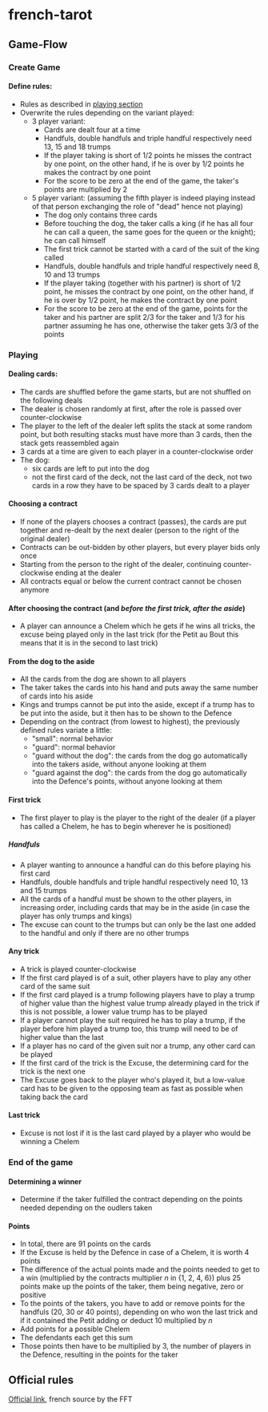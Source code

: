 # french-tarot

## Game-Flow

### Create Game

#### Define rules:
- Rules as described in [playing section](#Playing)
- Overwrite the rules depending on the variant played:
    - 3 player variant:
        - Cards are dealt four at a time
        - Handfuls, double handfuls and triple handful respectively need 13, 15 and 18 
          trumps
        - If the player taking is short of 1/2 points he misses the contract by one point,
          on the other hand, if he is over by 1/2 points he makes the contract by one 
          point
        - For the score to be zero at the end of the game, the taker's points are 
          multiplied by 2
    - 5 player variant: (assuming the fifth player is indeed playing instead of that
      person exchanging the role of "dead" hence not playing)
        - The dog only contains three cards
        - Before touching the dog, the taker calls a king (if he has all four he can call
          a queen, the same goes for the queen or the knight); he can call himself
        - The first trick cannot be started with a card of the suit of the king called
        - Handfuls, double handfuls and triple handful respectively need 8, 10 and 13 
          trumps
        - If the player taking (together with his partner) is short of 1/2 point, he 
          misses the contract by one point, on the other hand, if he is over by 1/2 point, 
          he makes the contract by one point
        - For the score to be zero at the end of the game, points for the taker and his
          partner are split 2/3 for the taker and 1/3 for his partner assuming he has one,
          otherwise the taker gets 3/3 of the points

### Playing

#### Dealing cards:
- The cards are shuffled before the game starts, but are not shuffled on the following 
  deals
- The dealer is chosen randomly at first, after the role is passed over counter-clockwise
- The player to the left of the dealer left splits the stack at some random point, but
  both resulting stacks must have more than 3 cards, then the stack gets reassembled again
- 3 cards at a time are given to each player in a counter-clockwise order
- The dog:
    - six cards are left to put into the dog
    - not the first card of the deck, not the last card of the deck, not two cards in a 
      row they have to be spaced by 3 cards dealt to a player

#### Choosing a contract
- If none of the players chooses a contract (passes), the cards are put together and 
  re-dealt by the next dealer (person to the right of the original dealer)
- Contracts can be out-bidden by other players, but every player bids only once 
- Starting from the person to the right of the dealer, continuing counter-clockwise 
  ending at the dealer
- All contracts equal or below the current contract cannot be chosen anymore

#### After choosing the contract (and _before the first trick, after the aside_)
- A player can announce a Chelem which he gets if he wins all tricks, the excuse being 
  played only in the last trick (for the Petit au Bout this means that it is in the 
  second to last trick)

#### From the dog to the aside
- All the cards from the dog are shown to all players
- The taker takes the cards into his hand and puts away the same number of cards into his 
  aside
- Kings and trumps cannot be put into the aside, except if a trump has to be put into
  the aside, but it then has to be shown to the Defence
- Depending on the contract (from lowest to highest), the previously defined rules variate 
  a little:
    - "small": normal behavior
    - "guard": normal behavior
    - "guard without the dog": the cards from the dog go automatically into the takers 
  aside, without anyone looking at them
    - "guard against the dog": the cards from the dog go automatically into the Defence's 
  points, without anyone looking at them

#### First trick
- The first player to play is the player to the right of the dealer (if a player has
  called a Chelem, he has to begin wherever he is positioned)
##### Handfuls
- A player wanting to announce a handful can do this before playing his first card
- Handfuls, double handfuls and triple handful respectively need 10, 13 and 15 trumps
- All the cards of a handful must be shown to the other players, in increasing order, 
  including cards that may be in the aside (in case the player has only trumps and kings)
- The excuse can count to the trumps but can only be the last one added to the handful and
  only if there are no other trumps

#### Any trick
- A trick is played counter-clockwise
- If the first card played is of a suit, other players have to play any other card of the
  same suit
- If the first card played is a trump following players have to play a trump of higher
  value than the highest value trump already played in the trick if this is not
  possible, a lower value trump has to be played
- If a player cannot play the suit required he has to play a trump, if the player 
  before him played a trump too, this trump will need to be of higher value than the last
- If a player has no card of the given suit nor a trump, any other card can be played
- If the first card of the trick is the Excuse, the determining card for the trick is 
  the next one
- The Excuse goes back to the player who's played it, but a low-value card has to be 
  given to the opposing team as fast as possible when taking back the card

#### Last trick
- Excuse is not lost if it is the last card played by a player who would be winning a 
  Chelem

### End of the game

#### Determining a winner
- Determine if the taker fulfilled the contract depending on the points needed 
  depending on the oudlers taken

#### Points
- In total, there are 91 points on the cards
- If the Excuse is held by the Defence in case of a Chelem, it is worth 4 points
- The difference of the actual points made and the points needed to get to a win 
  (multiplied by the contracts multiplier _n_ in {1, 2, 4, 6}) plus 25 points make up 
  the points of the taker, them being negative, zero or positive
- To the points of the takers, you have to add or remove points for the handfuls (20, 30 
  or 40 points), depending on who won the last trick and if it contained the Petit adding 
  or deduct 10 multiplied by _n_
- Add points for a possible Chelem 
- The defendants each get this sum
- Those points then have to be multiplied by 3, the number of players in the Defence, 
  resulting in the points for the taker

## Official rules
[Official link](https://www.fftarot.fr/assets/documents/R-RO201206.pdf), french source
by the FFT
